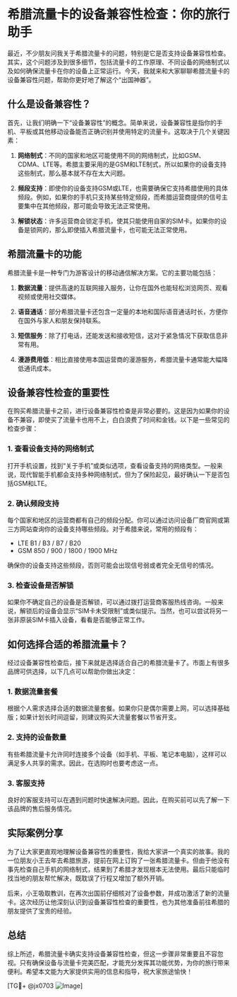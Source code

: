 # 希腊流量卡的设备兼容性检查：你的旅行助手

最近，不少朋友问我关于希腊流量卡的问题，特别是它是否支持设备兼容性检查。其实，这个问题涉及到很多细节，包括流量卡的工作原理、不同设备的网络制式以及如何确保流量卡在你的设备上正常运行。今天，我就来和大家聊聊希腊流量卡的设备兼容性问题，帮助你更好地了解这个“出国神器”。

## 什么是设备兼容性？

首先，让我们明确一下“设备兼容性”的概念。简单来说，设备兼容性是指你的手机、平板或其他移动设备能否正确识别并使用特定的流量卡。这取决于几个关键因素：

1. **网络制式**：不同的国家和地区可能使用不同的网络制式，比如GSM、CDMA、LTE等。希腊主要采用的是GSM和LTE制式，所以如果你的设备支持这些制式，那么基本就不存在太大问题。

2. **频段支持**：即使你的设备支持GSM或LTE，也需要确保它支持希腊使用的具体频段。例如，如果你的手机只支持某些特定频段，而希腊运营商提供的信号主要集中在其他频段，那可能会导致无法正常使用。

3. **解锁状态**：许多运营商会锁定手机，使其只能使用自家的SIM卡。如果你的设备是锁网的，那么即使插入希腊流量卡，也可能无法正常使用。

## 希腊流量卡的功能

希腊流量卡是一种专门为游客设计的移动通信解决方案。它的主要功能包括：

1. **数据流量**：提供高速的互联网接入服务，让你在国外也能轻松浏览网页、观看视频或使用社交媒体。
   
2. **语音通话**：部分希腊流量卡还包含一定量的本地和国际语音通话时长，方便你在国外与家人和朋友保持联系。

3. **短信服务**：除了打电话，还能发送和接收短信，这对于紧急情况下获取信息非常有用。

4. **漫游费用低**：相比直接使用本国运营商的漫游服务，希腊流量卡通常能大幅降低通讯成本。

## 设备兼容性检查的重要性

在购买希腊流量卡之前，进行设备兼容性检查是非常必要的。这是因为如果你的设备不兼容，即使买了流量卡也用不上，白白浪费了时间和金钱。以下是一些常见的检查步骤：

### 1. 查看设备支持的网络制式

打开手机设置，找到“关于手机”或类似选项，查看设备支持的网络类型。一般来说，现代智能手机都会支持多种网络制式，但为了保险起见，最好确认一下是否包括GSM和LTE。

### 2. 确认频段支持

每个国家和地区的运营商都有自己的频段分配。你可以通过访问设备厂商官网或第三方网站查询你的设备支持哪些频段。对于希腊来说，常用的频段有：

- LTE B1 / B3 / B7 / B20
- GSM 850 / 900 / 1800 / 1900 MHz

确保你的设备支持这些频段，否则可能会出现信号弱或者完全无信号的情况。

### 3. 检查设备是否解锁

如果你不确定自己的设备是否解锁，可以通过拨打运营商客服热线咨询。一般来说，解锁后的设备会显示“SIM卡未受限制”或类似提示。当然，也可以尝试将另一张非原装SIM卡插入设备，看看是否能够正常工作。

## 如何选择合适的希腊流量卡？

经过设备兼容性检查后，接下来就是选择适合自己的希腊流量卡了。市面上有很多品牌可供选择，以下几点可以帮助你做出决定：

### 1. 数据流量套餐

根据个人需求选择合适的数据流量套餐。如果你只是偶尔需要上网，可以选择基础版；如果计划长时间逗留，则建议购买大流量套餐以节省开支。

### 2. 支持的设备数量

有些希腊流量卡允许同时连接多个设备（如手机、平板、笔记本电脑），这样可以满足多人共享的需求。因此，在选购时也要考虑这一点。

### 3. 客服支持

良好的客服支持可以在遇到问题时快速解决问题。因此，在购买前可以先了解一下该品牌的售后服务情况。

## 实际案例分享

为了让大家更直观地理解设备兼容性的重要性，我给大家讲一个真实的故事。我的一位朋友小王去年去希腊旅游，提前在网上订购了一张希腊流量卡。但由于他没有事先检查自己手机的网络制式，结果到了希腊才发现根本无法使用。最后只能临时找当地的朋友帮忙解决，既耽误了行程又增加了额外开销。

后来，小王吸取教训，在再次出国前仔细核对了设备参数，并成功激活了新的流量卡。这次经历让他深刻认识到设备兼容性检查的重要性，也为其他准备前往希腊的朋友提供了宝贵的经验。

## 总结

综上所述，希腊流量卡确实支持设备兼容性检查，但这一步骤非常重要且不容忽视。只有确保设备与流量卡完美匹配，才能充分发挥其功能优势，为你的旅行带来便利。希望本文能为大家提供实用的信息和指导，祝大家旅途愉快！

[TG💪+ @jx0703 ![Image](https://github.com/user-attachments/assets/dbca1d08-cadb-493c-b0ec-ad6f7a83f270)]